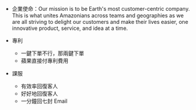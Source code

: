 - 企業使命：Our mission is to be Earth's most customer-centric company. This is what unites Amazonians across teams and geographies as we are all striving to delight our customers and make their lives easier, one innovative product, service, and idea at a time.

- 專利
    - 一鍵下單不行，那兩鍵下單
    - 蘋果直接付專利費用

- 課服
    - 有效率回復客人
    - 好好地回復客人
    - 一分鐘回七封 Email